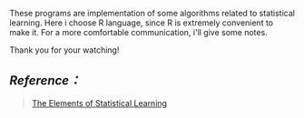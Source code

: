 These programs are implementation of some algorithms related to statistical learning.
Here i choose R language, since R is extremely convenient to make it.
For a more comfortable communication, i'll give some notes.  

Thank you for your watching!

*Reference：*
-------------------
>[The Elements of Statistical Learning](http://www-stat.stanford.edu/ElemStatLearn)
